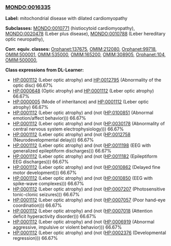 
### [MONDO:0016335](http://purl.obolibrary.org/obo/MONDO_0016335)
**Label:** mitochondrial disease with dilated cardiomyopathy

**Subclasses:** [MONDO:0010771](http://purl.obolibrary.org/obo/MONDO_0010771) (histiocytoid cardiomyopathy), [MONDO:0020478](http://purl.obolibrary.org/obo/MONDO_0020478) (Leber plus disease), [MONDO:0010788](http://purl.obolibrary.org/obo/MONDO_0010788) (Leber hereditary optic neuropathy), 

**Corr. equiv. classes:** [Orphanet:137675](http://www.orpha.net/ORDO/Orphanet_137675), [OMIM:212080](http://purl.obolibrary.org/obo/OMIM_212080), [Orphanet:99718](http://www.orpha.net/ORDO/Orphanet_99718), [OMIM:500001](http://purl.obolibrary.org/obo/OMIM_500001), [OMIM:535000](http://purl.obolibrary.org/obo/OMIM_535000), [OMIM:165200](http://purl.obolibrary.org/obo/OMIM_165200), [OMIM:308905](http://purl.obolibrary.org/obo/OMIM_308905), [Orphanet:104](http://www.orpha.net/ORDO/Orphanet_104), [OMIM:500000](http://purl.obolibrary.org/obo/OMIM_500000), 

**Class expressions from DL-Learner:**

- [HP:0001112](http://purl.obolibrary.org/obo/HP_0001112) (Leber optic atrophy) and [HP:0012795](http://purl.obolibrary.org/obo/HP_0012795) (Abnormality of the optic disc) 66.67%
- [HP:0000648](http://purl.obolibrary.org/obo/HP_0000648) (Optic atrophy) and [HP:0001112](http://purl.obolibrary.org/obo/HP_0001112) (Leber optic atrophy) 66.67%
- [HP:0000005](http://purl.obolibrary.org/obo/HP_0000005) (Mode of inheritance) and [HP:0001112](http://purl.obolibrary.org/obo/HP_0001112) (Leber optic atrophy) 66.67%
- [HP:0001112](http://purl.obolibrary.org/obo/HP_0001112) (Leber optic atrophy) and (not ([HP:0100851](http://purl.obolibrary.org/obo/HP_0100851) (Abnormal emotion/affect behavior))) 66.67%
- [HP:0001112](http://purl.obolibrary.org/obo/HP_0001112) (Leber optic atrophy) and (not ([HP:0030178](http://purl.obolibrary.org/obo/HP_0030178) (Abnormality of central nervous system electrophysiology))) 66.67%
- [HP:0001112](http://purl.obolibrary.org/obo/HP_0001112) (Leber optic atrophy) and (not ([HP:0012758](http://purl.obolibrary.org/obo/HP_0012758) (Neurodevelopmental delay))) 66.67%
- [HP:0001112](http://purl.obolibrary.org/obo/HP_0001112) (Leber optic atrophy) and (not ([HP:0011198](http://purl.obolibrary.org/obo/HP_0011198) (EEG with generalized epileptiform discharges))) 66.67%
- [HP:0001112](http://purl.obolibrary.org/obo/HP_0001112) (Leber optic atrophy) and (not ([HP:0011182](http://purl.obolibrary.org/obo/HP_0011182) (Epileptiform EEG discharges))) 66.67%
- [HP:0001112](http://purl.obolibrary.org/obo/HP_0001112) (Leber optic atrophy) and (not ([HP:0010862](http://purl.obolibrary.org/obo/HP_0010862) (Delayed fine motor development))) 66.67%
- [HP:0001112](http://purl.obolibrary.org/obo/HP_0001112) (Leber optic atrophy) and (not ([HP:0010850](http://purl.obolibrary.org/obo/HP_0010850) (EEG with spike-wave complexes))) 66.67%
- [HP:0001112](http://purl.obolibrary.org/obo/HP_0001112) (Leber optic atrophy) and (not ([HP:0007207](http://purl.obolibrary.org/obo/HP_0007207) (Photosensitive tonic-clonic seizures))) 66.67%
- [HP:0001112](http://purl.obolibrary.org/obo/HP_0001112) (Leber optic atrophy) and (not ([HP:0007057](http://purl.obolibrary.org/obo/HP_0007057) (Poor hand-eye coordination))) 66.67%
- [HP:0001112](http://purl.obolibrary.org/obo/HP_0001112) (Leber optic atrophy) and (not ([HP:0007018](http://purl.obolibrary.org/obo/HP_0007018) (Attention deficit hyperactivity disorder))) 66.67%
- [HP:0001112](http://purl.obolibrary.org/obo/HP_0001112) (Leber optic atrophy) and (not ([HP:0006919](http://purl.obolibrary.org/obo/HP_0006919) (Abnormal aggressive, impulsive or violent behavior))) 66.67%
- [HP:0001112](http://purl.obolibrary.org/obo/HP_0001112) (Leber optic atrophy) and (not ([HP:0002376](http://purl.obolibrary.org/obo/HP_0002376) (Developmental regression))) 66.67%


